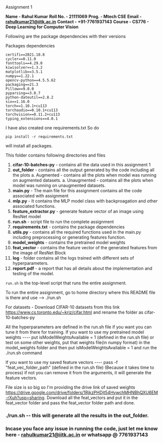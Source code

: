 Assignment 1

**Name - Rahul Kumar**
**Roll No. - 21111069**
**Prog. - Mtech CSE**
**Email - rahulkumar21@iitk.ac.in**
**Contact - +91-7761937143**
**Course - CS776 - Deep Learning for Computer Vision**

Following are the package dependencies with their versions 

Packages dependencies

```pip
certifi==2021.10.8
cycler==0.11.0
fonttools==4.29.0
kiwisolver==1.3.2
matplotlib==3.5.1
numpy==1.22.1
opencv-python==4.5.5.62
packaging==21.3
Pillow==9.0.0
pyparsing==3.0.7
python-dateutil==2.8.2
six==1.16.0
torch==1.10.1+cu113
torchaudio==0.10.1+cu113
torchvision==0.11.2+cu113
typing_extensions==4.0.1
```

I have also created one requirements.txt
So do 

```pip
pip install -r requirements.txt
``` 

will install all packages.

This folder contains following directories and files 
1. **cifar-10-batches-py** - contains all the data used in this assignment 1
2. **out_folder** - contains all the output generated by the code including all the plots
    a. Augmented - contains all the plots when model was running on augmented datasets.
    a. Unaugmented - contains all the plots when model was running on unaugmented datasets.
3. **main.py** - The main file for this assignment contains all the code associated with assignment
4. **mlp.py** - It contains the MLP model class with backproagation and other associated functions.
5. **feature_extractor.py** - generate feature vector of an image using ResNet model
6. **run.sh** - script file to run the complete assignment
7. **requirements.txt** - contains the package dependencies
8. **utils.py** - contains all the required functions used in the main.py including preprocessing or generating features function.
9. **model_weights** - contains the pretrained model weights
10. **feat_vector** - contains the feature vector of the generated features from the image of ResNet Block
11. **log** - folder contains all the logs trained with different sets of hyperparameters.
12. **report.pdf** - a report that has all details about the implementation and testing of the model.

`run.sh` is the top-level script that runs the entire assignment.

To run the entire assignment, go to home directory where this README file is there and use --> ./run.sh 

For datasets - Download CIFAR-10 datasets from this link https://www.cs.toronto.edu/~kriz/cifar.html and rename the folder as cifar-10-batches-py

All the hyperparameters are defined in the run.sh file if you want you can tune it from there for training.
If you want to use my pretrained model weights ---- put isModelWeightsAvailable = 1 (defined in the run.sh file)
or test on some other weights, put that weights file(in numpy format) in the model_weights folder and then put isModelWeightsAvailable = 1 and run the ./run.sh command

If you want to use my saved feature vectors ---- pass -f "feat_vec_folder_path" (defined in the run.sh file) (Because it takes time to process)
if not you can remove it from the arguments, it will generate the feature vectors.

File size is so big so I'm providing the drive link of saved weights https://drive.google.com/drive/folders/1RjkzPHDjt54HvwchMHNBhQXU6EM-rXuh?usp=sharing. Download all the feat_vectors and put it in the feat_vector folder and pass the feat_vector folder path and done. 

### ./run.sh -- this will generate all the results in the out_folder. 
### Incase you face any issue in running the code, just let me know here - rahulkumar21@iitk.ac.in or whatsapp @ 7761937143
